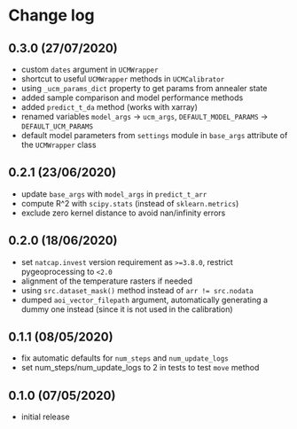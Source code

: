 # Change log

## 0.3.0 (27/07/2020)
 
* custom `dates` argument in `UCMWrapper`
* shortcut to useful `UCMWrapper` methods in `UCMCalibrator`
* using `_ucm_params_dict` property to get params from annealer state
* added sample comparison and model performance methods
* added `predict_t_da` method (works with xarray) 
* renamed variables `model_args` -> `ucm_args`, `DEFAULT_MODEL_PARAMS` -> `DEFAULT_UCM_PARAMS`
* default model parameters from `settings` module in `base_args` attribute of the `UCMWrapper` class

## 0.2.1 (23/06/2020)

* update `base_args` with `model_args` in `predict_t_arr`
* compute R^2 with `scipy.stats` (instead of `sklearn.metrics`)
* exclude zero kernel distance to avoid nan/infinity errors

## 0.2.0 (18/06/2020)

* set `natcap.invest` version requirement as `>=3.8.0`, restrict pygeoprocessing to `<2.0`
* alignment of the temperature rasters if needed
* using `src.dataset_mask()` method instead of `arr != src.nodata`
* dumped `aoi_vector_filepath` argument, automatically generating a dummy one instead (since it is not used in the calibration)

## 0.1.1 (08/05/2020)

* fix automatic defaults for `num_steps` and `num_update_logs`
* set num_steps/num_update_logs to 2 in tests to test `move` method

## 0.1.0 (07/05/2020)

* initial release
